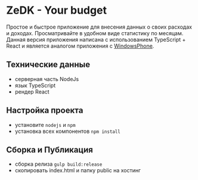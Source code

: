 # ZeDK - Your budget
Простое и быстрое приложение для внесения данных о своих расходах и доходах. Просматривайте в удобном виде статистику по месяцам.
Данная версия приложения написана с использованием TypeScript + React и является аналогом приложения с [WindowsPhone][lnk_wpapp].

Технические данные
--------
- серверная часть NodeJs
- язык TypeScript
- рендер React

Настройка проекта
--------
- установите `nodejs` и `npm`
- установка всех компонентов `npm install`

Сборка и Публикация
--------
- сборка релиза `gulp build:release`
- скопировать index.html и папку public на хостинг



[lnk_wpapp]: <http://zelder.pro/soft/zedkbudget>
